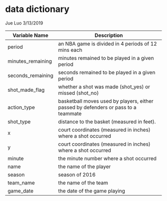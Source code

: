 data dictionary
================
Jue Luo
3/13/2019

<table>
<colgroup>
<col width="23%" />
<col width="76%" />
</colgroup>
<thead>
<tr class="header">
<th>Variable Name</th>
<th>Description</th>
</tr>
</thead>
<tbody>
<tr class="odd">
<td>period</td>
<td>an NBA game is divided in 4 periods of 12 mins each</td>
</tr>
<tr class="even">
<td>minutes_remaining</td>
<td>minutes remained to be played in a given period</td>
</tr>
<tr class="odd">
<td>seconds_remaining</td>
<td>seconds remained to be played in a given period</td>
</tr>
<tr class="even">
<td>shot_made_flag</td>
<td>whether a shot was made (shot_yes) or missed (shot_no)</td>
</tr>
<tr class="odd">
<td>action_type</td>
<td>basketball moves used by players, either passed by defenders or pass to a teammate</td>
</tr>
<tr class="even">
<td>shot_type</td>
<td>distance to the basket (measured in feet).</td>
</tr>
<tr class="odd">
<td>x</td>
<td>court coordinates (measured in inches) where a shot occurred</td>
</tr>
<tr class="even">
<td>y</td>
<td>court coordinates (measured in inches) where a shot occurred</td>
</tr>
<tr class="odd">
<td>minute</td>
<td>the minute number where a shot occurred</td>
</tr>
<tr class="even">
<td>name</td>
<td>the name of the player</td>
</tr>
<tr class="odd">
<td>season</td>
<td>season of 2016</td>
</tr>
<tr class="even">
<td>team_name</td>
<td>the name of the team</td>
</tr>
<tr class="odd">
<td>game_date</td>
<td>the date of the game playing</td>
</tr>
</tbody>
</table>
